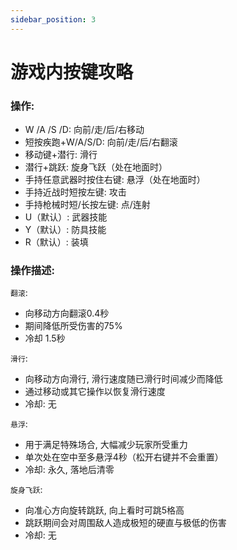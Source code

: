 ```yaml
---
sidebar_position: 3
---
```


# 游戏内按键攻略

### 操作:
- W /A /S /D: 向前/走/后/右移动
- 短按疾跑+W/A/S/D: 向前/走/后/右翻滚
- 移动键+潜行: 滑行
- 潜行+跳跃: 旋身飞跃（处在地面时）
- 手持任意武器时按住右键: 悬浮（处在地面时）
- 手持近战时短按左键: 攻击
- 手持枪械时短/长按左键: 点/连射
- U（默认）: 武器技能
- Y（默认）: 防具技能
- R（默认）: 装填


### 操作描述:

`翻滚`:
- 向移动方向翻滚0.4秒
- 期间降低所受伤害的75%
- 冷却 1.5秒  

`滑行`:
- 向移动方向滑行, 滑行速度随已滑行时间减少而降低
- 通过移动或其它操作以恢复滑行速度
- 冷却: 无  

`悬浮`:
- 用于满足特殊场合, 大幅减少玩家所受重力
- 单次处在空中至多悬浮4秒（松开右键并不会重置）
- 冷却: 永久, 落地后清零  

`旋身飞跃`:
- 向准心方向旋转跳跃, 向上看时可跳5格高
- 跳跃期间会对周围敌人造成极短的硬直与极低的伤害
- 冷却: 无  
























